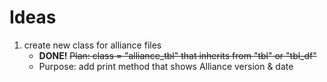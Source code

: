 # Ideas

1. create new class for alliance files
    - **DONE!** ~~Plan: class = "alliance_tbl" that inherits from "tbl" or "tbl_df"~~ 
    - Purpose: add print method that shows Alliance version & date
